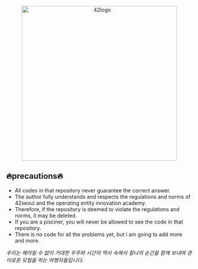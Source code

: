 <p align="center">
  <a href="https://github.com/MinjeaLee/42-Seoul-Piscine">
    <img src="https://apply.42seoul.kr/uploads/admissions/campus/logo_website/18/logo42.svg" alt="42logo" width="420">
  </a>
</p>

## 🔥precautions🔥
- All codes in that repository never guarantee the correct answer.
- The author fully understands and respects the regulations and norms of 42seoul and the operating entity innovation academy.
- Therefore, if the repository is deemed to violate the regulations and norms, it may be deleted.
- If you are a pisciner, you will never be allowed to see the code in that repository.
- There is no code for all the problems yet, but i am going to add more and more.

*우리는 헤아릴 수 없이 거대한 우주와 시간의 역사 속에서 찰나의 순간을 함께 보내며 경이로운 모험을 하는 여행자들입니다.*
